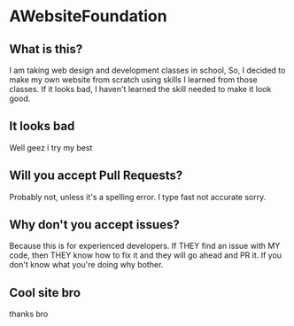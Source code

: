 # AWebsiteFoundation

## What is this?

I am taking web design and development classes in school, So, I decided to make my own website from scratch using skills I learned from those classes. If it looks bad, I haven't learned the skill needed to make it look good.

## It looks bad

Well geez i try my best

## Will you accept Pull Requests?

Probably not, unless it's a spelling error. I type fast not accurate sorry.

## Why don't you accept issues?

Because this is for experienced developers. If THEY find an issue with MY code, then THEY know how to fix it and they will go ahead and PR it. If you don't know what you're doing why bother.

## Cool site bro

thanks bro
